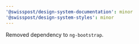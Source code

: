 ```yaml
---
'@swisspost/design-system-documentation': minor
'@swisspost/design-system-styles': minor
---
```


Removed dependency to `ng-bootstrap`.
